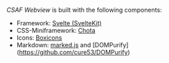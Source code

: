 <!--
SPDX-License-Identifier: MIT
SPDX-FileCopyrightText: 2022 German Federal Office for Information Security (BSI) <https://www.bsi.bund.de>
Software-Engineering: 2022 Intevation GmbH <https://intevation.de>
-->

_CSAF Webview_ is built with the following components:

- Framework: [Svelte (SvelteKit)](https://kit.svelte.dev/)
- CSS-Miniframework: [Chota](https://jenil.github.io/chota/)
- Icons: [Boxicons](https://boxicons.com/)
- Markdown: [marked.js](https://github.com/markedjs/marked) and [DOMPurify] (https://github.com/cure53/DOMPurify)

